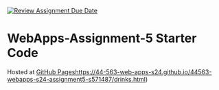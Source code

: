 [![Review Assignment Due Date](https://classroom.github.com/assets/deadline-readme-button-24ddc0f5d75046c5622901739e7c5dd533143b0c8e959d652212380cedb1ea36.svg)](https://classroom.github.com/a/5u0mb8O1)
# WebApps-Assignment-5 Starter Code


Hosted at [GitHub Pages](https://44-563-web-apps-s24.github.io/44563-webapps-s24-assignment5-s571487/drinks.html)https://44-563-web-apps-s24.github.io/44563-webapps-s24-assignment5-s571487/drinks.html)
